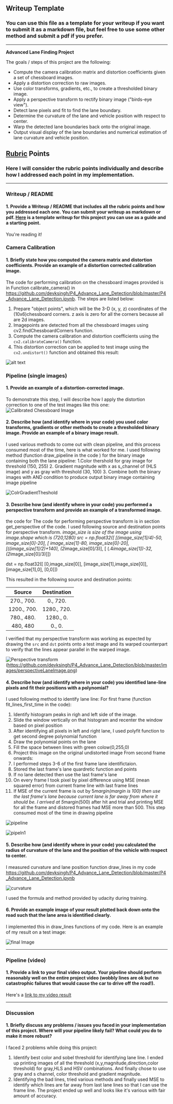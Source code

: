 ## Writeup Template

### You can use this file as a template for your writeup if you want to submit it as a markdown file, but feel free to use some other method and submit a pdf if you prefer.

---

**Advanced Lane Finding Project**

The goals / steps of this project are the following:

* Compute the camera calibration matrix and distortion coefficients given a set of chessboard images.
* Apply a distortion correction to raw images.
* Use color transforms, gradients, etc., to create a thresholded binary image.
* Apply a perspective transform to rectify binary image ("birds-eye view").
* Detect lane pixels and fit to find the lane boundary.
* Determine the curvature of the lane and vehicle position with respect to center.
* Warp the detected lane boundaries back onto the original image.
* Output visual display of the lane boundaries and numerical estimation of lane curvature and vehicle position.

[//]: # (Image References)

[image1]: ./examples/undistort_output.png "Undistorted"
[image2]: ./test_images/test1.jpg "Road Transformed"
[image3]: ./examples/binary_combo_example.jpg "Binary Example"
[image4]: ./examples/warped_straight_lines.jpg "Warp Example"
[image5]: ./examples/color_fit_lines.jpg "Fit Visual"
[image6]: ./examples/example_output.jpg "Output"
[video1]: ./project_video.mp4 "Video"

## [Rubric](https://review.udacity.com/#!/rubrics/571/view) Points

### Here I will consider the rubric points individually and describe how I addressed each point in my implementation.  

---

### Writeup / README

#### 1. Provide a Writeup / README that includes all the rubric points and how you addressed each one.  You can submit your writeup as markdown or pdf.  [Here](https://github.com/udacity/CarND-Advanced-Lane-Lines/blob/master/writeup_template.md) is a template writeup for this project you can use as a guide and a starting point.  

You're reading it!

### Camera Calibration

#### 1. Briefly state how you computed the camera matrix and distortion coefficients. Provide an example of a distortion corrected calibration image.

The code for performing calibration on the chessboard images provided is in Function calibrate_camera() in https://github.com/devksingh/P4_Advance_Lane_Detection/blob/master/P4_Advance_Lane_Detection.ipynb.
The steps are listed below:
1. Prepare "object points", which will be the 3-D (x, y, z) coordinates of the (10x6)chessboard corners. z axis is zero for all the corners because all are 2d images.  
2. Imagepoints are detected from all the chessboard images using cv2.findChessboardCorners function.
3. Compute the camera calibration and distortion coefficients using the `cv2.calibrateCamera()` function.  
4. This distortion correction can be applied to test image using the `cv2.undistort()` function and obtained this result: 

![alt text](https://github.com/devksingh/P4_Advance_Lane_Detection/blob/master/images/calibratedChessboard.png)

### Pipeline (single images)

#### 1. Provide an example of a distortion-corrected image.

To demonstrate this step, I will describe how I apply the distortion correction to one of the test images like this one:
![Calibrated Chessboard Image](https://github.com/devksingh/P4_Advance_Lane_Detection/blob/master/images/laneImage.png)

#### 2. Describe how (and identify where in your code) you used color transforms, gradients or other methods to create a thresholded binary image.  Provide an example of a binary image result.
I used various methods to come out with clean pipeline, and this process consumed most of the time, here is what worked for me.
I used following method (function draw_pipeline in the code ) for the binary image containing both the lane pipeline:
1.Color thershold for gray image for threshold (150, 255)
2. Gradient magnitude with x as s_channel of (HLS image) and y as gray with threshold (30, 100)
3. Combine both the binary images with AND condition to produce output binary image containing image pipeline


![ColrGradientTheshold](https://github.com/devksingh/P4_Advance_Lane_Detection/blob/master/images/color_gradient_theshold.png)

#### 3. Describe how (and identify where in your code) you performed a perspective transform and provide an example of a transformed image.

the code for 
The code for performing perspective transform is in section get_perspective of the code. I used following source and destination points for perspective transform.
*image_size is size of the image using image.shape which is (720,1280)
src = np.float32([
    [(image_size[1]/4)-50,   image_size[0]-20],
    [ image_size[1]-80,   image_size[0]-20],
    [((image_size[1]/2)+140),   (2*image_size[0]/3)],
    [  (.4*image_size[1])-32,   (2*image_size[0]/3)]])

dst = np.float32([
    [0,image_size[0]],
    [image_size[1],image_size[0]],
    [image_size[1],0],
    [0,0]])



This resulted in the following source and destination points:

| Source        | Destination   | 
|:-------------:|:-------------:| 
| 270., 700.  | 0., 720.        | 
| 1200., 700. | 1280., 720.      |
| 780., 480.  | 1280., 0.      |
| 480, 480    | 0., 0.        |

I verified that my perspective transform was working as expected by drawing the `src` and `dst` points onto a test image and its warped counterpart to verify that the lines appear parallel in the warped image.

![Perspective transform](https://github.com/devksingh/P4_Advance_Lane_Detection/blob/master/images/perspectiveLaneImg.png)
(https://github.com/devksingh/P4_Advance_Lane_Detection/blob/master/images/perspectiveLaneImage.png)

#### 4. Describe how (and identify where in your code) you identified lane-line pixels and fit their positions with a polynomial?

I used following method to identify lane line:
For first frame (function fit_lines_first_time in the code):
1. Identify histogram peaks in righ and left side of the image.
2. Slide the window vertically on that histogram and recenter the window based on pixel position
3. After identifying all pixels in left and right lane, I used polyfit function to get second degree polynomial function
4. Draw the polynomial points on the lane
5. Fill the space between lines with green colow(0,255,0)
6. Project this image on the original undistorted image
From second frame onwards:
1. I performed steps 3-6 of the first frame lane identifictaion.
2. Stored the last frame's lane quardretic function and points
3. If no lane detected then use the last frame's lane
4. On every frame I took pixel by pixel difference using MSE (mean squared error) from current frame line with last frame lines
5. If MSE of the current frame is out by 5*margin(margin is 100) then use the last frame's lane because current lane is far away from where it should be. I arrived at 5*margin(500) after hit and trial and printing MSE for all the frame and distored frames had MSE more than 500. This step consumed most of the time in drawing pipeline

![pipeline](https://github.com/devksingh/P4_Advance_Lane_Detection/blob/master/images/filledLaneLineonPerspectiveBlankImage.png)


![pipeln1](https://github.com/devksingh/P4_Advance_Lane_Detection/blob/master/images/filledLaneLineonUndistortedOriginalBlankImage.png)

#### 5. Describe how (and identify where in your code) you calculated the radius of curvature of the lane and the position of the vehicle with respect to center.

I measured curvature and lane position function draw_lines in my code https://github.com/devksingh/P4_Advance_Lane_Detection/blob/master/P4_Advance_Lane_Detection.ipynb

![curvature](https://github.com/devksingh/P4_Advance_Lane_Detection/blob/master/images/curvature_code.png)

I used the formula and method provided by udacity during training.

#### 6. Provide an example image of your result plotted back down onto the road such that the lane area is identified clearly.

I implemented this in draw_lines functions of my code.  Here is an example of my result on a test image:

![final Image](https://github.com/devksingh/P4_Advance_Lane_Detection/blob/master/images/final_Image.png)

---

### Pipeline (video)

#### 1. Provide a link to your final video output.  Your pipeline should perform reasonably well on the entire project video (wobbly lines are ok but no catastrophic failures that would cause the car to drive off the road!).

Here's a [link to my video result](https://github.com/devksingh/P4_Advance_Lane_Detection/blob/master/challenge_video_output_diag_final.mp4)

---

### Discussion

#### 1. Briefly discuss any problems / issues you faced in your implementation of this project.  Where will your pipeline likely fail?  What could you do to make it more robust?

I faced 2 problems while doing this project:
1. Identify best color and sobel threshold for identifying lane line. I ended up printing images of all the threshold (x,y,magnitude,direction,color threshold) for gray,HLS and HSV combinations. And finally chose to use gray and s channel, color threshold and gradient magnitude.
2. Identifying the bad lines, tried various methods and finally used MSE to identify which lines are far away from last lane lines so that I can use the frame line.
The project ended up well and looks like it's various with fair amount of accuracy.
